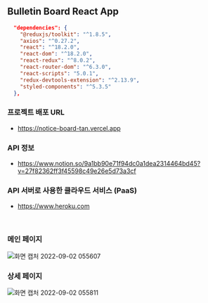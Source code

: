 ## Bulletin Board React App

```json
  "dependencies": {
    "@reduxjs/toolkit": "^1.8.5",
    "axios": "^0.27.2",
    "react": "^18.2.0",
    "react-dom": "^18.2.0",
    "react-redux": "^8.0.2",
    "react-router-dom": "^6.3.0",
    "react-scripts": "5.0.1",
    "redux-devtools-extension": "^2.13.9",
    "styled-components": "^5.3.5"
  },
```

### 프로젝트 배포 URL
- https://notice-board-tan.vercel.app

### API 정보
- https://www.notion.so/9a1bb90e71f94dc0a1dea2314464bd45?v=27f82362ff3f45598c49e26e5d73a3cf

### API 서버로 사용한 클라우드 서비스 (PaaS)
- https://www.heroku.com
<br>

### 메인 페이지

![화면 캡처 2022-09-02 055607](https://user-images.githubusercontent.com/73919235/188019203-c8a8de16-4245-424a-b62f-2a1381fad97e.png)

### 상세 페이지

![화면 캡처 2022-09-02 055811](https://user-images.githubusercontent.com/73919235/188019212-655c65a8-2157-44c4-9d1e-e28a0c7fdac1.png)
